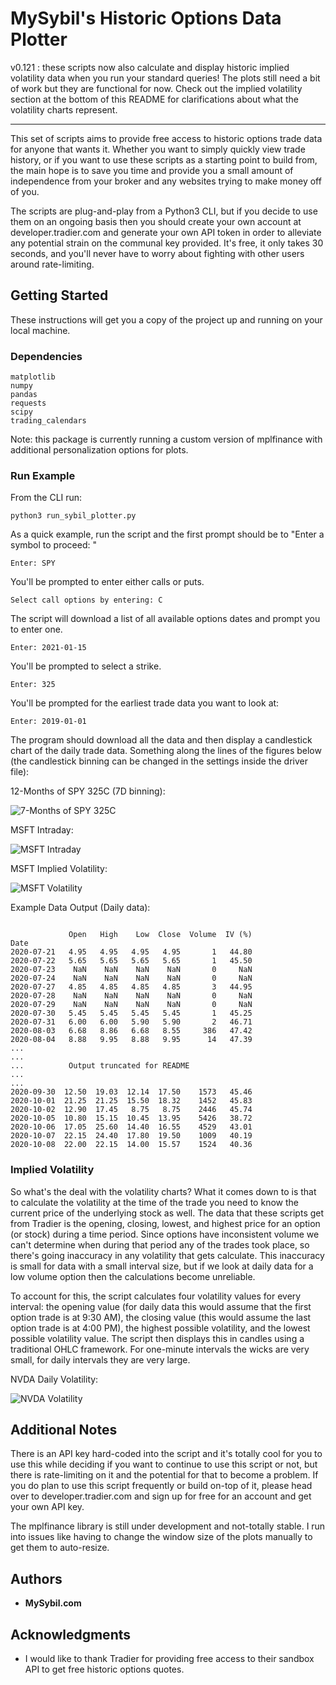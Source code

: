 # MySybil's Historic Options Data Plotter

v0.121 : these scripts now also calculate and display historic implied volatility data when you run your standard queries! The plots still need a bit of work but they are functional for now. Check out the implied volatility section at the bottom of this README for clarifications about what the volatility charts represent.

---

This set of scripts aims to provide free access to historic options trade data for anyone that wants it. Whether you want to simply quickly view trade history, or if you want to use these scripts as a starting point to build from, the main hope is to save you time and provide you a small amount of independence from your broker and any websites trying to make money off of you.

The scripts are plug-and-play from a Python3 CLI, but if you decide to use them on an ongoing basis then you should create your own account at developer.tradier.com and generate your own API token in order to alleviate any potential strain on the communal key provided. It's free, it only takes 30 seconds, and you'll never have to worry about fighting with other users around rate-limiting. 

## Getting Started

These instructions will get you a copy of the project up and running on your local machine.

### Dependencies
```
matplotlib
numpy
pandas
requests
scipy
trading_calendars
```

Note: this package is currently running a custom version of mplfinance with additional personalization options for plots. 

### Run Example

From the CLI run:

```
python3 run_sybil_plotter.py
```

As a quick example, run the script and the first prompt should be to "Enter a symbol to proceed: "

```
Enter: SPY
```

You'll be prompted to enter either calls or puts.

```
Select call options by entering: C
```

The script will download a list of all available options dates and prompt you to enter one.
```
Enter: 2021-01-15
```

You'll be prompted to select a strike.
```
Enter: 325
```

You'll be prompted for the earliest trade data you want to look at:
```
Enter: 2019-01-01
```

The program should download all the data and then display a candlestick chart of the daily trade data. Something along the lines of the figures below (the candlestick binning can be changed in the settings inside the driver file):

12-Months of SPY 325C (7D binning):

![7-Months of SPY 325C](./screens/spy-history.png)

MSFT Intraday: 

![MSFT Intraday](./screens/msft-trade.png)

MSFT Implied Volatility: 

![MSFT Volatility](./screens/msft-volatility.png)



Example Data Output (Daily data):

```

             Open   High    Low  Close  Volume  IV (%)
Date                                                  
2020-07-21   4.95   4.95   4.95   4.95       1   44.80
2020-07-22   5.65   5.65   5.65   5.65       1   45.50
2020-07-23    NaN    NaN    NaN    NaN       0     NaN
2020-07-24    NaN    NaN    NaN    NaN       0     NaN
2020-07-27   4.85   4.85   4.85   4.85       3   44.95
2020-07-28    NaN    NaN    NaN    NaN       0     NaN
2020-07-29    NaN    NaN    NaN    NaN       0     NaN
2020-07-30   5.45   5.45   5.45   5.45       1   45.25
2020-07-31   6.00   6.00   5.90   5.90       2   46.71
2020-08-03   6.68   8.86   6.68   8.55     386   47.42
2020-08-04   8.88   9.95   8.88   9.95      14   47.39
...
...
...          Output truncated for README
...
...
2020-09-30  12.50  19.03  12.14  17.50    1573   45.46
2020-10-01  21.25  21.25  15.50  18.32    1452   45.83
2020-10-02  12.90  17.45   8.75   8.75    2446   45.74
2020-10-05  10.80  15.15  10.45  13.95    5426   38.72
2020-10-06  17.05  25.60  14.40  16.55    4529   43.01
2020-10-07  22.15  24.40  17.80  19.50    1009   40.19
2020-10-08  22.00  22.15  14.00  15.57    1524   40.36

```

### Implied Volatility

So what's the deal with the volatility charts? What it comes down to is that to calculate the volatility at the time of the trade you need to know the current price of the underlying stock as well. The data that these scripts get from Tradier is the opening, closing, lowest, and highest price for an option (or stock) during a time period. Since options have inconsistent volume we can't determine when during that period any of the trades took place, so there's going inaccuracy in any volatility that gets calculate. This inaccuracy is small for data with a small interval size, but if we look at daily data for a low volume option then the calculations become unreliable.

To account for this, the script calculates four volatility values for every interval: the opening value (for daily data this would assume that the first option trade is at 9:30 AM), the closing value (this would assume the last option trade is at 4:00 PM), the highest possible volatility, and the lowest possible volatility value. The script then displays this in candles using a traditional OHLC framework. For one-minute intervals the wicks are very small, for daily intervals they are very large. 


NVDA Daily Volatility: 

![NVDA Volatility](./screens/nvda-volatility.png)



## Additional Notes

There is an API key hard-coded into the script and it's totally cool for you to use this while deciding if you want to continue to use this script or not, but there is rate-limiting on it and the potential for that to become a problem. If you do plan to use this script frequently or build on-top of it, please head over to developer.tradier.com and sign up for free for an account and get your own API key.

The mplfinance library is still under development and not-totally stable. I run into issues like having to change the window size of the plots manually to get them to auto-resize.

## Authors

* **MySybil.com**  

## Acknowledgments

* I would like to thank Tradier for providing free access to their sandbox API to get free historic options quotes.
